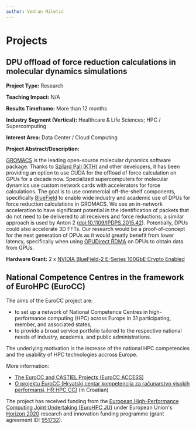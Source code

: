 ```yaml
---
author: Vedran Miletić
---
```


# Projects

## DPU offload of force reduction calculations in molecular dynamics simulations

**Project Type:** Research

**Teaching Impact:** N/A

**Results Timeframe:** More than 12 months

**Industry Segment (Vertical):** Healthcare & Life Sciences; HPC / Supercomputing

**Interest Area:** Data Center / Cloud Computing

**Project Abstract/Description:**

[GROMACS](https://www.gromacs.org/) is the leading open-source molecular dynamics software package. Thanks to [Szilard Pall (KTH)](https://www.kth.se/profile/pszilard) and other developers, it has been providing an option to use CUDA for the offload of force calculation on GPUs for a decade now. Specialized supercomputers for molecular dynamics use custom network cards with accelerators for force calculations. The goal is to use commercial off-the-shelf components, specifically [BlueField](https://www.nvidia.com/en-us/networking/products/data-processing-unit/) to enable wide industry and academic use of DPUs for force reduction calculations in GROMACS. We see an in-network acceleration to have significant potential in the identification of packets that do not need to be delivered to all receivers and force reductions; a similar approach is used by Anton 2 ([doi:10.1109/IPDPS.2015.42](https://doi.org/10.1109/IPDPS.2015.42)). Potentially, DPUs could also accelerate 3D FFTs. Our research would be a proof-of-concept for the next generation of DPUs as it would greatly benefit from lower latency, specifically when using [GPUDirect RDMA](https://network.nvidia.com/products/GPUDirect-RDMA/) on DPUs to obtain data from GPUs.

**Hardware Grant:** 2 x [NVIDIA BlueField-2 E-Series 100GbE Crypto Enabled](https://store.nvidia.com/en-us/networking/store/product/MBF2M516A-CEEOT/NVIDIAMBF2M516ACEEOTBlueField2ESeriesDPU100GbECryptoEnabled/)

## National Competence Centres in the framework of EuroHPC (EuroCC)

The aims of the EuroCC project are:

- to set up a network of National Competence Centres in high-performance computing (HPC) across Europe in 31 participating, member, and associated states,
- to provide a broad service portfolio tailored to the respective national needs of industry, academia, and public administrations.

The underlying motivation is the increase of the national HPC competencies and the usability of HPC technologies accross Europe.

More information:

- [The EuroCC and CASTIEL Projects (EuroCC ACCESS)](https://www.eurocc-access.eu/the-projects/)
- [O projektu EuroCC (Hrvatski centar kompetencija za računarstvo visokih performansi, HR HPC CC)](https://www.hpc-cc.hr/o-projektu-eurocc) (in Croatian)

The project has received funding from the [European High-Performance Computing Joint Undertaking (EuroHPC JU)](https://eurohpc-ju.europa.eu/) under European Union's [Horizon 2020](https://ec.europa.eu/programmes/horizon2020/en/home) research and innovation funding programme (grant agreement ID: [951732](https://cordis.europa.eu/project/id/951732)).
